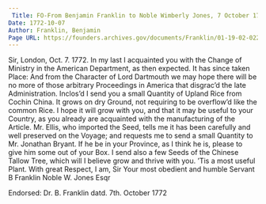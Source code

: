 ```yaml
---
 Title: FO-From Benjamin Franklin to Noble Wimberly Jones, 7 October 1772
Date: 1772-10-07
Author: Franklin, Benjamin
Page URL: https://founders.archives.gov/documents/Franklin/01-19-02-0220
---
```


Sir,
London, Oct. 7. 1772.
In my last I acquainted you with the Change of Ministry in the American Department, as then expected. It has since taken Place: And from the Character of Lord Dartmouth we may hope there will be no more of those arbitrary Proceedings in America that disgrac’d the late Administration.
Inclos’d I send you a small Quantity of Upland Rice from Cochin China. It grows on dry Ground, not requiring to be overflow’d like the common Rice. I hope it will grow with you, and that it may be useful to your Country, as you already are acquainted with the manufacturing of the Article. Mr. Ellis, who imported the Seed, tells me it has been carefully and well preserved on the Voyage; and requests me to send a small Quantity to Mr. Jonathan Bryant. If he be in your Province, as I think he is, please to give him some out of your Box. I send also a few Seeds of the Chinese Tallow Tree, which will I believe grow and thrive with you. ’Tis a most useful Plant. With great Respect, I am, Sir Your most obedient and humble Servant
B Franklin
Noble W. Jones Esqr
 
Endorsed: Dr. B. Franklin datd. 7th. October 1772

